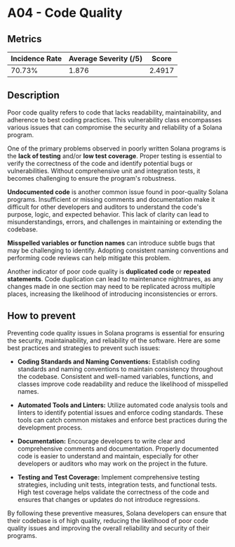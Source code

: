 # A04 - Code Quality

## Metrics

<center>

| Incidence Rate | Average Severity (/5) | Score      |
|----------------|-----------------------|------------|
|     70.73%     |         1.876         |   2.4917   |

</center>

## Description

Poor code quality refers to code that lacks readability, maintainability, and adherence to best coding practices. This vulnerability class encompasses various issues that can compromise the security and reliability of a Solana program.

One of the primary problems observed in poorly written Solana programs is the **lack of testing** and/or **low test coverage**. Proper testing is essential to verify the correctness of the code and identify potential bugs or vulnerabilities. Without comprehensive unit and integration tests, it becomes challenging to ensure the program's robustness.

**Undocumented code** is another common issue found in poor-quality Solana programs. Insufficient or missing comments and documentation make it difficult for other developers and auditors to understand the code's purpose, logic, and expected behavior. This lack of clarity can lead to misunderstandings, errors, and challenges in maintaining or extending the codebase.

**Misspelled variables or function names** can introduce subtle bugs that may be challenging to identify. Adopting consistent naming conventions and performing code reviews can help mitigate this problem.

Another indicator of poor code quality is **duplicated code** or **repeated statements**. Code duplication can lead to maintenance nightmares, as any changes made in one section may need to be replicated across multiple places, increasing the likelihood of introducing inconsistencies or errors.

## How to prevent

Preventing code quality issues in Solana programs is essential for ensuring the security, maintainability, and reliability of the software. Here are some best practices and strategies to prevent such issues:

- **Coding Standards and Naming Conventions:** Establish coding standards and naming conventions to maintain consistency throughout the codebase. Consistent and well-named variables, functions, and classes improve code readability and reduce the likelihood of misspelled names.

- **Automated Tools and Linters:** Utilize automated code analysis tools and linters to identify potential issues and enforce coding standards. These tools can catch common mistakes and enforce best practices during the development process.

- **Documentation:** Encourage developers to write clear and comprehensive comments and documentation. Properly documented code is easier to understand and maintain, especially for other developers or auditors who may work on the project in the future.

- **Testing and Test Coverage:** Implement comprehensive testing strategies, including unit tests, integration tests, and functional tests. High test coverage helps validate the correctness of the code and ensures that changes or updates do not introduce regressions.

By following these preventive measures, Solana developers can ensure that their codebase is of high quality, reducing the likelihood of poor code quality issues and improving the overall reliability and security of their programs.